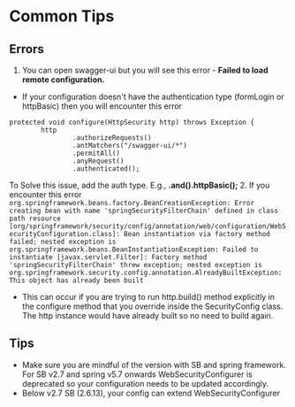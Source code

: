 # Common Tips

## Errors
1. You can open swagger-ui but you will see this error - __Failed to load remote configuration.__
-   If your configuration doesn't have the authentication type (formLogin or httpBasic) then you will encounter this error
```
protected void configure(HttpSecurity http) throws Exception {
        http
                .authorizeRequests()
                .antMatchers("/swagger-ui/*")
                .permitAll()
                .anyRequest()
                .authenticated();
``` 
To Solve this issue, add the auth type. E.g., __.and().httpBasic();__
2. If you encounter this error ``org.springframework.beans.factory.BeanCreationException: Error creating bean with name 'springSecurityFilterChain' defined in class path resource [org/springframework/security/config/annotation/web/configuration/WebSecurityConfiguration.class]: Bean instantiation via factory method failed; nested exception is org.springframework.beans.BeanInstantiationException: Failed to instantiate [javax.servlet.Filter]: Factory method 'springSecurityFilterChain' threw exception; nested exception is org.springframework.security.config.annotation.AlreadyBuiltException: This object has already been built
   ``
- This can occur if you are trying to run http.build() method explicitly in the configure method that you override inside the SecurityConfig class. The http instance would have already built so no need to build again.

## Tips
- Make sure you are mindful of the version with SB and spring framework. For SB v2.7 and spring v5.7 onwards WebSecurityConfigurer is deprecated so your configuration needs to be updated accordingly.
- Below v2.7 SB (2.6.13), your config can extend WebSecurityConfigurer 